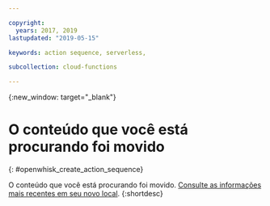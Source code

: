 ```yaml
---

copyright:
  years: 2017, 2019
lastupdated: "2019-05-15"

keywords: action sequence, serverless,

subcollection: cloud-functions

---
```


{:new_window: target="_blank"}
# O conteúdo que você está procurando foi movido
{: #openwhisk_create_action_sequence}

O conteúdo que você está procurando foi movido. [Consulte as informações mais recentes em seu novo local](/docs/openwhisk?topic=cloud-functions-actions#actions_seq).
{:shortdesc}
